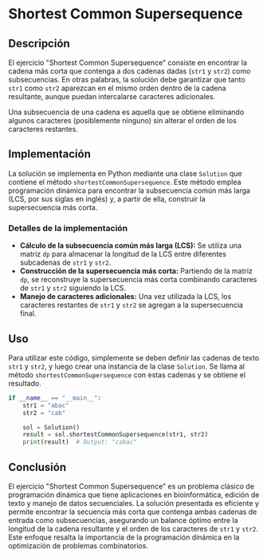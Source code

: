 # Shortest Common Supersequence

## Descripción

El ejercicio "Shortest Common Supersequence" consiste en encontrar la cadena más corta que contenga a dos cadenas dadas (`str1` y `str2`) como subsecuencias. En otras palabras, la solución debe garantizar que tanto `str1` como `str2` aparezcan en el mismo orden dentro de la cadena resultante, aunque puedan intercalarse caracteres adicionales.

Una subsecuencia de una cadena es aquella que se obtiene eliminando algunos caracteres (posiblemente ninguno) sin alterar el orden de los caracteres restantes.

## Implementación

La solución se implementa en Python mediante una clase `Solution` que contiene el método `shortestCommonSupersequence`. Este método emplea programación dinámica para encontrar la subsecuencia común más larga (LCS, por sus siglas en inglés) y, a partir de ella, construir la supersecuencia más corta.

### Detalles de la implementación

- **Cálculo de la subsecuencia común más larga (LCS):** Se utiliza una matriz `dp` para almacenar la longitud de la LCS entre diferentes subcadenas de `str1` y `str2`.
- **Construcción de la supersecuencia más corta:** Partiendo de la matriz `dp`, se reconstruye la supersecuencia más corta combinando caracteres de `str1` y `str2` siguiendo la LCS.
- **Manejo de caracteres adicionales:** Una vez utilizada la LCS, los caracteres restantes de `str1` y `str2` se agregan a la supersecuencia final.

## Uso

Para utilizar este código, simplemente se deben definir las cadenas de texto `str1` y `str2`, y luego crear una instancia de la clase `Solution`. Se llama al método `shortestCommonSupersequence` con estas cadenas y se obtiene el resultado.

```python
if __name__ == "__main__":
    str1 = "abac"
    str2 = "cab"

    sol = Solution()
    result = sol.shortestCommonSupersequence(str1, str2)
    print(result)  # Output: "cabac"
```

## Conclusión

El ejercicio "Shortest Common Supersequence" es un problema clásico de programación dinámica que tiene aplicaciones en bioinformática, edición de texto y manejo de datos secuenciales. La solución presentada es eficiente y permite encontrar la secuencia más corta que contenga ambas cadenas de entrada como subsecuencias, asegurando un balance óptimo entre la longitud de la cadena resultante y el orden de los caracteres de `str1` y `str2`. Este enfoque resalta la importancia de la programación dinámica en la optimización de problemas combinatorios.
